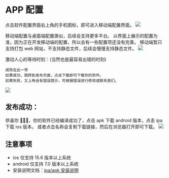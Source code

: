 # APP 配置

<BiliBili src="//player.bilibili.com/player.html?isOutside=true&aid=114591589731347&bvid=BV1wb75zrEBh&cid=30216618986&p=1"/>

点击软件配置界面右上角的手机图标，即可进入移动端配置界面。
![](../static/imgs/phone1.webp)

移动端配置与桌面端配置类似，后续会支持更多平台。
以界面上展示的配置为准，因为正在开发移动端的配置，所以会有一些配置项还没有完善。
移动端暂只支持打包 web 网站，不支持静态文件，后续会慢慢支持静态文件。
![](../static/imgs/phone2.webp)

激动人心的等待时刻：(当然也是最容易出错的时刻)

```
成败在此一举
如果成功，跳转到发布页面，点击下载即可下载你的软件。
如果失败，又上角会有错误提示，可根据错误进行修改或联系我们。
```

![](../static/imgs/build4.webp)

## 发布成功：

恭喜你 🎉🎉🎉，你的软件已经编译成功了，点击 apk 下载 android 版本，点击 ipa 下载 ios 版本。
或者点击名称会复制下载链接，然后在浏览器打开即可下载。
![](../static/imgs/publish3.webp)

## 注意事项

-   ios 仅支持 15.6 版本以上系统
-   android 仅支持 7.0 版本以上系统
-   安装说明文档：[ipa/apk 安装说明](../question/phone.md)

<script setup>
import BiliBili from "../components/bilibili.vue"
</script>
